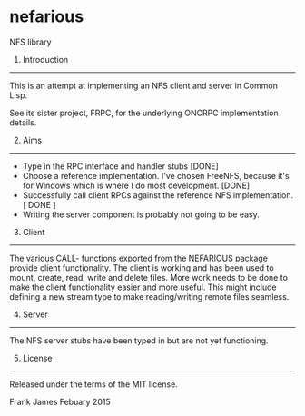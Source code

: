# nefarious
NFS library

1. Introduction
-----------------

This is an attempt at implementing an NFS client and server in Common Lisp. 

See its sister project, FRPC, for the underlying ONCRPC implementation details.

2. Aims
--------

* Type in the RPC interface and handler stubs [DONE]
* Choose a reference implementation. I've chosen FreeNFS, because it's for Windows which is where I do most development. [DONE]
* Successfully call client RPCs against the reference NFS implementation. [ DONE ]
* Writing the server component is probably not going to be easy.

3. Client
----------

The various CALL- functions exported from the NEFARIOUS package provide client functionality. 
The client is working and has been used to mount, create, read, write and delete files. More work 
needs to be done to make the client functionality easier and more useful. This might include defining
a new stream type to make reading/writing remote files seamless.

4. Server 
-----------

The NFS server stubs have been typed in but are not yet functioning.

5. License
------------

Released under the terms of the MIT license.


Frank James 
Febuary 2015